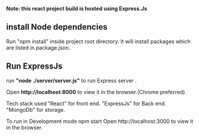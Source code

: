 
**Note: this react project build is hosted using Express.Js**

## install Node dependencies
Run "npm install" inside project root directory. 
It will install packages which are listed in package.json.

## Run ExpressJs
run **"node ./server/server.js"** to run Express server .

Open **http://localhost:8000** to view it in the browser.(Chrome preferred)

Tech stack used
"React" for front end.
"ExpressJs" for Back end.
"MongoDb" for storage.

To run in Development mode npm start
Open http://localhost:3000 to view it in the browser.



